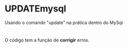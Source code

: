 # UPDATEmysql
 Usando o comando "update" na prática dentro do MySql
#
O código tem a função de **corrigir** erros.
